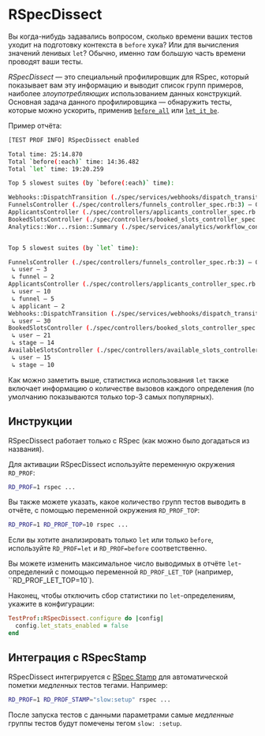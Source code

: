 # RSpecDissect

Вы когда-нибудь задавались вопросом, сколько времени ваших тестов уходит на подготовку контекста в `before` хука? Или для вычисления значений ленивых `let`? Обычно, именно _там_ большую часть времени проводят ваши тесты.

_RSpecDissect_ — это специальный профилировщик для RSpec, который показывает вам эту информацию и выводит список групп примеров, наиболее _злоупотребляющих_ использованием данных конструкций. Основная задача данного профилировщика — обнаружить тесты, которые можно ускорить, применив [`before_all`](../recipes/before_all.md) или [`let_it_be`](../recipes/let_it_be.md).

Пример отчёта:

```sh
[TEST PROF INFO] RSpecDissect enabled

Total time: 25:14.870
Total `before(:each)` time: 14:36.482
Total `let` time: 19:20.259

Top 5 slowest suites (by `before(:each)` time):

Webhooks::DispatchTransition (./spec/services/webhooks/dispatch_transition_spec.rb:3) – 00:29.895 of 00:33.706 (327)
FunnelsController (./spec/controllers/funnels_controller_spec.rb:3) – 00:22.117 of 00:43.649 (133)
ApplicantsController (./spec/controllers/applicants_controller_spec.rb:3) – 00:21.220 of 00:41.407 (222)
BookedSlotsController (./spec/controllers/booked_slots_controller_spec.rb:3) – 00:15.729 of 00:27.893 (50)
Analytics::Wor...rsion::Summary (./spec/services/analytics/workflow_conversion/summary_spec.rb:3) – 00:15.383 of 00:15.914 (12)


Top 5 slowest suites (by `let` time):

FunnelsController (./spec/controllers/funnels_controller_spec.rb:3) – 00:38.532 of 00:43.649 (133)
 ↳ user – 3
 ↳ funnel – 2
ApplicantsController (./spec/controllers/applicants_controller_spec.rb:3) – 00:33.252 of 00:41.407 (222)
 ↳ user – 10
 ↳ funnel – 5
 ↳ applicant – 2
Webhooks::DispatchTransition (./spec/services/webhooks/dispatch_transition_spec.rb:3) – 00:30.320 of 00:33.706 (327)
 ↳ user – 30
BookedSlotsController (./spec/controllers/booked_slots_controller_spec.rb:3) – 00:25.710 of 00:27.893 e(50)
 ↳ user – 21
 ↳ stage – 14
AvailableSlotsController (./spec/controllers/available_slots_controller_spec.rb:3) – 00:18.481 of 00:23.366 (85)
 ↳ user – 15
 ↳ stage – 10
```

Как можно заметить выше, статистика использования `let` также включает информацию о количестве вызовов каждого определения (по умолчанию показываются только top-3 самых популярных).

## Инструкции

RSpecDissect работает только с RSpec (как можно было догадаться из названия).

Для активации RSpecDissect используйте переменную окружения `RD_PROF`:

```sh
RD_PROF=1 rspec ...
```

Вы также можете указать, какое количество групп тестов выводить в отчёте, с помощью переменной окружения `RD_PROF_TOP`:

```sh
RD_PROF=1 RD_PROF_TOP=10 rspec ...
```

Если вы хотите анализировать только `let` или только `before`, используйте `RD_PROF=let` и `RD_PROF=before` соответственно.

Вы можете изменить максимальное число выводимых в отчёте `let`-определений с помощью переменной `RD_PROF_LET_TOP` (например, ``RD_PROF_LET_TOP=10`).

Наконец, чтобы отключить сбор статистики по `let`-определениям, укажите в конфигурации:

```ruby
TestProf::RSpecDissect.configure do |config|
  config.let_stats_enabled = false
end
```

## Интеграция с RSpecStamp

RSpecDissect интегрируется с [RSpec Stamp](../recipes/rspec_stamp.md) для автоматической пометки _медленных_ тестов тегами. Например:

```sh
RD_PROF=1 RD_PROF_STAMP="slow:setup" rspec ...
```

После запуска тестов с данными параметрами самые _медленные_ группы тестов будут помечены тегом `slow: :setup`.
